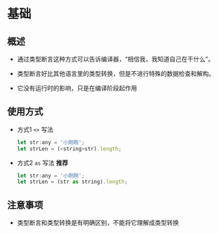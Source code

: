 # 基础

## 概述

  - 通过类型断⾔这种⽅式可以告诉编译器，“相信我，我知道⾃⼰在⼲什么”。

  - 类型断⾔好⽐其他语⾔⾥的类型转换，但是不进⾏特殊的数据检查和解构。

  - 它没有运⾏时的影响，只是在编译阶段起作⽤

## 使用方式

  - 方式1 `<>` 写法

    ```javascript
    let str:any = '小刚刚';
    let strLen = (<string>str).length;
    ```

  - 方式2 `as` 写法 **推荐**

    ```javascript
    let str:any = '小刚刚';
    let strLen = (str as string).length;
    ```

## 注意事项

  - 类型断言和类型转换是有明确区别，不能将它理解成类型转换
